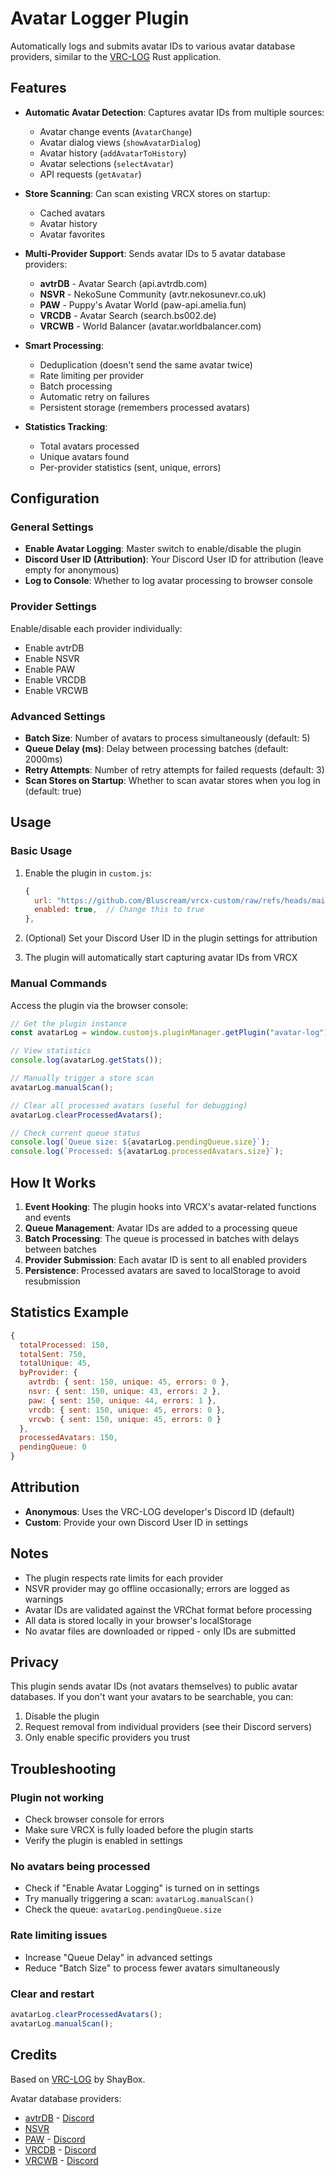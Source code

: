 # Avatar Logger Plugin

Automatically logs and submits avatar IDs to various avatar database providers, similar to the [VRC-LOG](https://github.com/shaybox/vrc-log) Rust application.

## Features

- **Automatic Avatar Detection**: Captures avatar IDs from multiple sources:
  - Avatar change events (`AvatarChange`)
  - Avatar dialog views (`showAvatarDialog`)
  - Avatar history (`addAvatarToHistory`)
  - Avatar selections (`selectAvatar`)
  - API requests (`getAvatar`)
- **Store Scanning**: Can scan existing VRCX stores on startup:
  - Cached avatars
  - Avatar history
  - Avatar favorites
- **Multi-Provider Support**: Sends avatar IDs to 5 avatar database providers:

  - **avtrDB** - Avatar Search (api.avtrdb.com)
  - **NSVR** - NekoSune Community (avtr.nekosunevr.co.uk)
  - **PAW** - Puppy's Avatar World (paw-api.amelia.fun)
  - **VRCDB** - Avatar Search (search.bs002.de)
  - **VRCWB** - World Balancer (avatar.worldbalancer.com)

- **Smart Processing**:

  - Deduplication (doesn't send the same avatar twice)
  - Rate limiting per provider
  - Batch processing
  - Automatic retry on failures
  - Persistent storage (remembers processed avatars)

- **Statistics Tracking**:
  - Total avatars processed
  - Unique avatars found
  - Per-provider statistics (sent, unique, errors)

## Configuration

### General Settings

- **Enable Avatar Logging**: Master switch to enable/disable the plugin
- **Discord User ID (Attribution)**: Your Discord User ID for attribution (leave empty for anonymous)
- **Log to Console**: Whether to log avatar processing to browser console

### Provider Settings

Enable/disable each provider individually:

- Enable avtrDB
- Enable NSVR
- Enable PAW
- Enable VRCDB
- Enable VRCWB

### Advanced Settings

- **Batch Size**: Number of avatars to process simultaneously (default: 5)
- **Queue Delay (ms)**: Delay between processing batches (default: 2000ms)
- **Retry Attempts**: Number of retry attempts for failed requests (default: 3)
- **Scan Stores on Startup**: Whether to scan avatar stores when you log in (default: true)

## Usage

### Basic Usage

1. Enable the plugin in `custom.js`:

   ```javascript
   {
     url: "https://github.com/Bluscream/vrcx-custom/raw/refs/heads/main/js/plugins/avatar-log.js",
     enabled: true,  // Change this to true
   },
   ```

2. (Optional) Set your Discord User ID in the plugin settings for attribution

3. The plugin will automatically start capturing avatar IDs from VRCX

### Manual Commands

Access the plugin via the browser console:

```javascript
// Get the plugin instance
const avatarLog = window.customjs.pluginManager.getPlugin("avatar-log");

// View statistics
console.log(avatarLog.getStats());

// Manually trigger a store scan
avatarLog.manualScan();

// Clear all processed avatars (useful for debugging)
avatarLog.clearProcessedAvatars();

// Check current queue status
console.log(`Queue size: ${avatarLog.pendingQueue.size}`);
console.log(`Processed: ${avatarLog.processedAvatars.size}`);
```

## How It Works

1. **Event Hooking**: The plugin hooks into VRCX's avatar-related functions and events
2. **Queue Management**: Avatar IDs are added to a processing queue
3. **Batch Processing**: The queue is processed in batches with delays between batches
4. **Provider Submission**: Each avatar ID is sent to all enabled providers
5. **Persistence**: Processed avatars are saved to localStorage to avoid resubmission

## Statistics Example

```javascript
{
  totalProcessed: 150,
  totalSent: 750,
  totalUnique: 45,
  byProvider: {
    avtrdb: { sent: 150, unique: 45, errors: 0 },
    nsvr: { sent: 150, unique: 43, errors: 2 },
    paw: { sent: 150, unique: 44, errors: 1 },
    vrcdb: { sent: 150, unique: 45, errors: 0 },
    vrcwb: { sent: 150, unique: 45, errors: 0 }
  },
  processedAvatars: 150,
  pendingQueue: 0
}
```

## Attribution

- **Anonymous**: Uses the VRC-LOG developer's Discord ID (default)
- **Custom**: Provide your own Discord User ID in settings

## Notes

- The plugin respects rate limits for each provider
- NSVR provider may go offline occasionally; errors are logged as warnings
- Avatar IDs are validated against the VRChat format before processing
- All data is stored locally in your browser's localStorage
- No avatar files are downloaded or ripped - only IDs are submitted

## Privacy

This plugin sends avatar IDs (not avatars themselves) to public avatar databases. If you don't want your avatars to be searchable, you can:

1. Disable the plugin
2. Request removal from individual providers (see their Discord servers)
3. Only enable specific providers you trust

## Troubleshooting

### Plugin not working

- Check browser console for errors
- Make sure VRCX is fully loaded before the plugin starts
- Verify the plugin is enabled in settings

### No avatars being processed

- Check if "Enable Avatar Logging" is turned on in settings
- Try manually triggering a scan: `avatarLog.manualScan()`
- Check the queue: `avatarLog.pendingQueue.size`

### Rate limiting issues

- Increase "Queue Delay" in advanced settings
- Reduce "Batch Size" to process fewer avatars simultaneously

### Clear and restart

```javascript
avatarLog.clearProcessedAvatars();
avatarLog.manualScan();
```

## Credits

Based on [VRC-LOG](https://github.com/shaybox/vrc-log) by ShayBox.

Avatar database providers:

- [avtrDB](https://avtrdb.com) - [Discord](https://discord.gg/ZxB6w2hGfU)
- [NSVR](https://avtr.nekosunevr.co.uk)
- [PAW](https://paw.amelia.fun) - [Discord](https://discord.gg/zHhs4nQYxX)
- [VRCDB](https://vrcdb.com) - [Discord](https://discord.gg/q427ecnUvj)
- [VRCWB](https://avatar.worldbalancer.com) - [Discord](https://discord.gg/Uw7aAShdsp)
